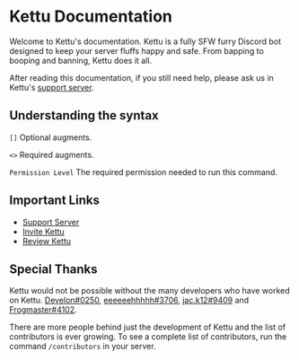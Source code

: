 # Kettu Documentation

Welcome to Kettu's documentation. Kettu is a fully SFW furry Discord bot designed to keep your server fluffs happy and safe. From bapping to booping and banning, Kettu does it all.

After reading this documentation, if you still need help, please ask us in Kettu's [support server](https://discordapp.com/invite/4Bavumy).

## Understanding the syntax

`[]` Optional augments.

`<>` Required augments.

`Permission Level` The required permission needed to run this command.

## Important Links

- [Support Server](https://discordapp.com/invite/4Bavumy)
- [Invite Kettu](https://kettu.dynodel.com/invite?ref=docs)
- [Review Kettu](https://bots.ondiscord.xyz/bots/667131062941384757/review)

## Special Thanks

Kettu would not be possible without the many developers who have worked on Kettu. [Develon#0250](https://gitlab.com/Develon5543), [eeeeeehhhhh#3706](https://github.com/LachlanWalls), [jac.k12#9409](https://github.com/Jack073) and [Frogmaster#4102](https://github.com/1frogmaster98).

There are more people behind just the development of Kettu and the list of contributors is ever growing. To see a complete list of contributors, run the command `/contributors` in your server.
